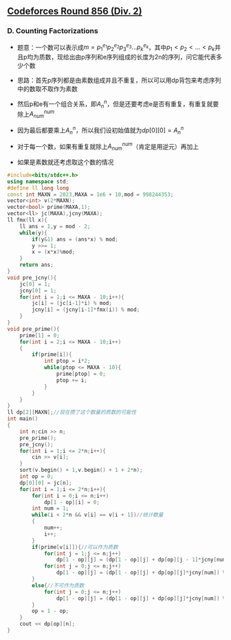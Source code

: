 ## [Codeforces Round 856 (Div. 2)](https://codeforces.com/contest/1794)

### D. Counting Factorizations

* 题意：一个数可以表示成$m=p_1^{e_1}p_2^{e_2}p_3^{e_3}...p_k^{e_k}$，其中$p_1<p_2<...<p_k$并且p均为质数，现给出由p序列和e序列组成的长度为2n的序列，问它能代表多少个数
* 思路：首先p序列都是由素数组成并且不重复，所以可以用dp背包来考虑序列中的数取不取作为素数
* 然后p和e有一个组合关系，即$A_n^n$，但是还要考虑e是否有重复，有重复就要除上$A_{num}^{num}$

* 因为最后都要乘上$A_n^n$，所以我们设初始值就为$dp[0][0]=A_n^n$

* 对于每一个数，如果有重复就除上$A_{num}^{num}$（肯定是用逆元）再加上
* 如果是素数就还考虑取这个数的情况

```c++
#include<bits/stdc++.h>
using namespace std;
#define ll long long
const int MAXN = 2023,MAXA = 1e6 + 10,mod = 998244353;
vector<int> v(2*MAXN);
vector<bool> prime(MAXA,1);
vector<ll> jc(MAXA),jcny(MAXA);
ll fmx(ll x){
	ll ans = 1,y = mod - 2;
	while(y){
		if(y&1) ans = (ans*x) % mod;
		y >>= 1;
		x = (x*x)%mod;
	}
	return ans;
}
void pre_jcny(){
	jc[0] = 1;
	jcny[0] = 1;
	for(int i = 1;i <= MAXA - 10;i++){
		jc[i] = (jc[i-1]*i) % mod;
		jcny[i] = (jcny[i-1]*fmx(i)) % mod;
	}
}
void pre_prime(){
	prime[1] = 0;
	for(int i = 2;i <= MAXA - 10;i++)
	{
		if(prime[i]){
			int ptop = i*2;
			while(ptop <= MAXA - 10){
				prime[ptop] = 0;
				ptop += i;
			}
		}
	}
}
ll dp[2][MAXN];//现在攒了这个数量的质数的可能性
int main()
{
	int n;cin >> n;
	pre_prime();
	pre_jcny();
	for(int i = 1;i <= 2*n;i++){
		cin >> v[i];
	}
	sort(v.begin() + 1,v.begin() + 1 + 2*n);
	int op = 0;
	dp[0][0] = jc[n];
	for(int i = 1;i <= 2*n;i++){
		for(int i = 0;i <= n;i++)
			dp[1 - op][i] = 0;
		int num = 1;
		while(i < 2*n && v[i] == v[i + 1])//统计数量
		{
			num++;
			i++;
		}
		if(prime[v[i]]){//可以作为质数
			for(int j = 1;j <= n;j++)
				dp[1 - op][j] = (dp[1 - op][j] + dp[op][j - 1]*jcny[num-1]) % mod;
			for(int j = 0;j <= n;j++)
				dp[1 - op][j] = (dp[1 - op][j] + dp[op][j]*jcny[num]) % mod;//这个数量可能会重复
		}
		else{//不可作为质数
			for(int j = 0;j <= n;j++)
				dp[1 - op][j] = (dp[1 - op][j] + dp[op][j]*jcny[num]) % mod;//这个数量可能会重复
		}
		op = 1 - op;
	}
	cout << dp[op][n];
}
```

